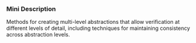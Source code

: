 ### Mini Description

Methods for creating multi-level abstractions that allow verification at different levels of detail, including techniques for maintaining consistency across abstraction levels.
